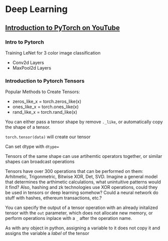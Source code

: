 # Deep Learning

## [Introduction to PyTorch on YouTube](https://pytorch.org/tutorials/beginner/introyt.html)

### Intro to Pytorch

Training LeNet for 3 color image classification

- Conv2d Layers
- MaxPool2d Layers

### Introduction to Pytorch Tensors

Popular Methods to Create Tensors:

- zeros_like_x = torch.zeros_like(x)
- ones_like_x = torch.ones_like(x)
- rand_like_x = torch.rand_like(x)

You can either pass a tensor shape by remove `._like`, or automatically copy the shape of a tensor.

`torch.tensor(data)` will create our tensor

Can set dtype with `dtype=`

Tensors of the same shape can use artihemtic operators together, or similar shapes can broadcast operations

Tensors have over 300 operations that can be performed on them: Arhitmetic, Trigonmetric, Bitwise XOR, Det, SVD. Imagine a general model that determines the arthimetic calculations, what unintuitive patterns would it find? Also, hashing and zk technologies use XOR operations, could they be used in tensors or deep learning somehow? Could a neural network do stuff with hashes, ethereum transactions, etc.?

You can specify the output of a tensor operation with an already initalized tensor with the `out` parameter, which does not allocate new memory, or perform operations inplace with a `_` after the operation name.

As with any object in python, assigning a variable to it does not copy it and assigns the variable a _label_ of the tensor
